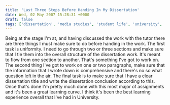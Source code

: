 ```yaml
---
title: 'Last Three Steps Before Handing In My Dissertation'
date: Wed, 02 May 2007 15:28:31 +0000
draft: false
tags: ['dissertation', 'media studies', 'student life', 'university', 'website news']
---
```


Being at the stage I'm at, and having discussed the work with the tutor there are three things I must make sure to do before handing in the work. The first task is uniformity. I need to go through two or three sections and make sure that I tie them into the overall structure of the dissertation work. It's meant to flow from one section to another. That's something I've got to work on. The second thing I've got to work on one or two paragraphs, make sure that the information that I wrote down is comprehensive and there's no so what question left in the air. The final task is to make sure that I have a clear dissertation title and write the dissertation conclusion according to this. Once that's done I'm pretty much done with this most major of assignments and it's been a great learning curve. I think it's been the best learning experience overall that I've had in University.